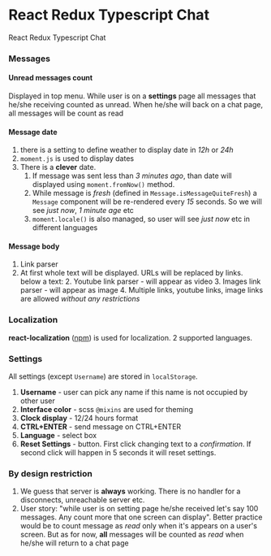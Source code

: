 # React Redux Typescript Chat
React Redux Typescript Chat


### Messages
#### Unread messages count
Displayed in top menu. While user is on a **settings** page all messages that he/she receiving counted as unread. When he/she will back on a chat page, all messages will be count as read   

#### Message date
1. there is a setting to define weather to display date in _12h_ or _24h_ 
2. `moment.js` is used to display dates
3. There is a **clever** date. 
   1. If message was sent less than _3 minutes ago_, than date will displayed using `moment.fromNow()` method.
   2. While message is _fresh_ (defined in `Message.isMessageQuiteFresh`) a `Message` component will be re-rendered every _15_ seconds. So we will see _just now_, _1 minute age_ etc
   3. `moment.locale()` is also managed, so user will see _just now_ etc in different languages 

#### Message body
1. Link parser
2. At first whole text will be displayed. URLs will be replaced by links. below a text:
    2. Youtube link parser - will appear as video
    3. Images link parser - will appear as image
    4. Multiple links, youtube links, image links are allowed _without any restrictions_

### Localization
**react-localization** ([npm](https://www.npmjs.com/package/react-localization)) is used for localization. 2 supported languages.

### Settings
All settings (except `Username`) are stored in `localStorage`.  
1. **Username** - user can pick any name if this name is not occupied by other user
2. **Interface color** - scss `@mixins` are used for theming
3. **Clock display** - 12/24 hours format
4. **CTRL+ENTER** - send message on CTRL+ENTER
5. **Language** - select box 
6. **Reset Settings** - button. First click changing text to a _confirmation_. If second click will happen in 5 seconds it will reset settings.    


### By design restriction
1. We guess that server is **always** working. There is no handler for a disconnects, unreachable server etc.
2. User story: "while user is on setting page he/she received let's say 100 messages. Any count more that one screen can display". Better practice would be to count message as _read_ only when it's appears on a user's screen. But as for now, **all** messages will be counted as _read_ when he/she will return to a chat page 
